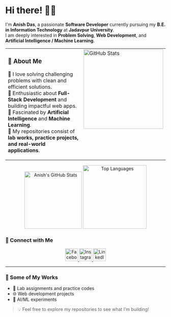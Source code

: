 # Hi there! 👋🏼  
I'm **Anish Das**, a passionate **Software Developer** currently pursuing my **B.E. in Information Technology** at **Jadavpur University**.  
I am deeply interested in **Problem Solving**, **Web Development**, and **Artificial Intelligence / Machine Learning**.  


<table>
  <tr>
    <td valign="top" width="70%">

### 🚀 About Me  
🔹 I love solving challenging problems with clean and efficient solutions.  
🔹 Enthusiastic about **Full-Stack Development** and building impactful web apps.  
🔹 Fascinated by **Artificial Intelligence** and **Machine Learning**.  
🔹 My repositories consist of **lab works, practice projects, and real-world applications**.  

</td>
    <td valign="top" width="30%">
      <img src="stortcinematic.png" alt="GitHub Stats" width="250" />
    </td>
  </tr>
</table>



<p align="center">
  <img src="https://github-readme-stats.vercel.app/api?username=anish9050&show_icons=true&theme=radical" alt="Anish's GitHub Stats" height="180"/>
  <img src="https://github-readme-stats.vercel.app/api/top-langs/?username=anish9050&layout=compact&theme=radical" alt="Top Languages" height="200"/>
</p>


### 🔗 Connect with Me  
<p align="center">
  <a href="https://www.facebook.com/profile.php?id=100095093693247" target="_blank">
    <img src="https://cdn-icons-png.flaticon.com/512/124/124010.png" alt="Facebook" width="40"/>
  </a>
  
  <a href="https://www.instagram.com/anish_9050/" target="_blank">
    <img src="https://cdn-icons-png.flaticon.com/512/2111/2111463.png" alt="Instagram" width="40"/>
  </a>
  
  <a href="https://www.linkedin.com/in/anish-das50/" target="_blank">
    <img src="https://cdn-icons-png.flaticon.com/512/174/174857.png" alt="LinkedIn" width="40"/>
  </a>
</p>

---

### 📂 Some of My Works  
- 🚀 Lab assignments and practice codes  
- 🌐 Web development projects  
- 🤖 AI/ML experiments  

> 💡 Feel free to explore my repositories to see what I’m building!  

